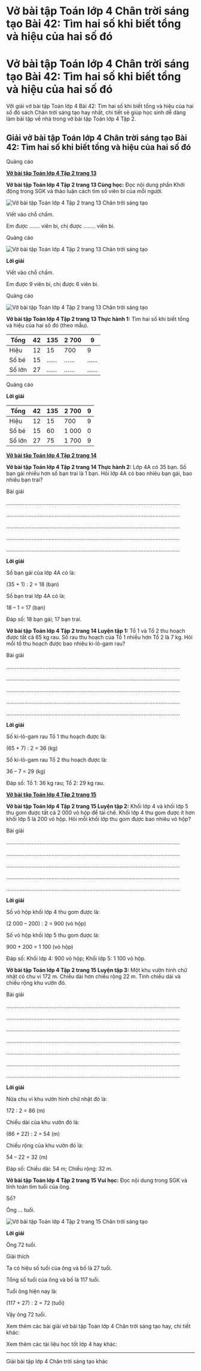 # Vở bài tập Toán lớp 4 Chân trời sáng tạo Bài 42: Tìm hai số khi biết tổng và hiệu của hai số đó

# Vở bài tập Toán lớp 4 Chân trời sáng tạo Bài 42: Tìm hai số khi biết tổng và hiệu của hai số đó

Với giải vở bài tập Toán lớp 4 Bài 42: Tìm hai số khi biết tổng và hiệu của hai số đó sách Chân trời sáng tạo hay nhất, chi tiết sẽ giúp học sinh dễ dàng làm bài tập về nhà trong vở bài tập Toán lớp 4 Tập 2.

## Giải vở bài tập Toán lớp 4 Chân trời sáng tạo Bài 42: Tìm hai số khi biết tổng và hiệu của hai số đó

Quảng cáo

[**Vở bài tập Toán lớp 4 Tập 2 trang 13**](https://vietjack.com/vbt-toan-4-ct/vbt-toan-lop-4-tap-2-trang-13-chan-troi.jsp)

**Vở bài tập Toán lớp 4 Tập 2 trang 13 Cùng học:** Đọc nội dung phần Khởi động trong SGK và thảo luận cách tìm số viên bi của mỗi người.

![Vở bài tập Toán lớp 4 Tập 2 trang 13 Chân trời sáng tạo](https://vietjack.com/vbt-toan-4-ct/images/vbt-toan-lop-4-tap-2-trang-13-chan-troi.PNG)

Viết vào chỗ chấm.

Em được ……. viên bi, chị được …….. viên bi.

Quảng cáo

![Vở bài tập Toán lớp 4 Tập 2 trang 13 Chân trời sáng tạo](https://vietjack.com/vbt-toan-4-ct/images/vbt-toan-lop-4-tap-2-trang-13-chan-troi-1.PNG)

**Lời giải**

Viết vào chỗ chấm.

Em được 9 viên bi, chị được 6 viên bi.

Quảng cáo

![Vở bài tập Toán lớp 4 Tập 2 trang 13 Chân trời sáng tạo](https://vietjack.com/vbt-toan-4-ct/images/vbt-toan-lop-4-tap-2-trang-13-chan-troi-2.PNG)

**Vở bài tập Toán lớp 4 Tập 2 trang 13 Thực hành 1:** Tìm hai số khi biết tổng và hiệu của hai số đó (theo mẫu).

Tổng | 42 | 135 | 2 700 | 9  
---|---|---|---|---  
Hiệu | 12 | 15 | 700 | 9  
Số bé | 15 | …… | …… | ……  
Số lớn | 27 | …… | …… | ……  
  
Quảng cáo

**Lời giải**

Tổng | 42 | 135 | 2 700 | 9  
---|---|---|---|---  
Hiệu | 12 | 15 | 700 | 9  
Số bé | 15 | 60 | 1 000 | 0  
Số lớn | 27 | 75 | 1 700 | 9  
  
[**Vở bài tập Toán lớp 4 Tập 2 trang 14**](https://vietjack.com/vbt-toan-4-ct/vbt-toan-lop-4-tap-2-trang-14-chan-troi.jsp)

**Vở bài tập Toán lớp 4 Tập 2 trang 14 Thực hành 2:** Lớp 4A có 35 bạn. Số bạn gái nhiều hơn số bạn trai là 1 bạn. Hỏi lớp 4A có bao nhiêu bạn gái, bao nhiêu bạn trai?

Bài giải

................................................................................................................... 

................................................................................................................... 

................................................................................................................... 

................................................................................................................... 

................................................................................................................... 

**Lời giải**

Số bạn gái của lớp 4A có là:

(35 + 1) : 2 = 18 (bạn)

Số bạn trai lớp 4A có là:

18 – 1 = 17 (bạn)

Đáp số: 18 bạn gái; 17 bạn trai.

**Vở bài tập Toán lớp 4 Tập 2 trang 14 Luyện tập 1:** Tổ 1 và Tổ 2 thu hoạch được tất cả 65 kg rau. Số rau thu hoạch của Tổ 1 nhiều hơn Tổ 2 là 7 kg. Hỏi mỗi tổ thu hoạch được bao nhiêu ki-lô-gam rau?

Bài giải

................................................................................................................... 

................................................................................................................... 

................................................................................................................... 

................................................................................................................... 

................................................................................................................... 

**Lời giải**

Số ki-lô-gam rau Tổ 1 thu hoạch được là:

(65 + 7) : 2 = 36 (kg)

Số ki-lô-gam rau Tổ 2 thu hoạch được là:

36 – 7 = 29 (kg)

Đáp số: Tổ 1: 36 kg rau; Tổ 2: 29 kg rau.

[**Vở bài tập Toán lớp 4 Tập 2 trang 15**](https://vietjack.com/vbt-toan-4-ct/vbt-toan-lop-4-tap-2-trang-15-chan-troi.jsp)

**Vở bài tập Toán lớp 4 Tập 2 trang 15 Luyện tập 2:** Khối lớp 4 và khối lớp 5 thu gom được tất cả 2 000 vỏ hộp để tái chế. Khối lớp 4 thu gom được ít hơn khối lớp 5 là 200 vỏ hộp. Hỏi mỗi khối lớp thu gom được bao nhiêu vỏ hộp?

Bài giải

................................................................................................................... 

................................................................................................................... 

................................................................................................................... 

................................................................................................................... 

................................................................................................................... 

**Lời giải**

Số vỏ hộp khối lớp 4 thu gom được là:

(2 000 – 200) : 2 = 900 (vỏ hộp)

Số vỏ hộp khối lớp 5 thu gom được là:

900 + 200 = 1 100 (vỏ hộp)

Đáp số: Khối lớp 4: 900 vỏ hộp; Khối lớp 5: 1 100 vỏ hộp.

**Vở bài tập Toán lớp 4 Tập 2 trang 15 Luyện tập 3:** Một khu vườn hình chữ nhật có chu vi 172 m. Chiều dài hơn chiều rộng 22 m. Tính chiều dài và chiều rộng khu vườn đó.

Bài giải

................................................................................................................... 

................................................................................................................... 

................................................................................................................... 

................................................................................................................... 

................................................................................................................... 

................................................................................................................... 

................................................................................................................... 

**Lời giải**

Nửa chu vi khu vườn hình chữ nhật đó là:

172 : 2 = 86 (m)

Chiều dài của khu vườn đó là:

(86 + 22) : 2 = 54 (m)

Chiều rộng của khu vườn đó là:

54 – 22 = 32 (m)

Đáp số: Chiều dài: 54 m; Chiều rộng: 32 m.

**Vở bài tập Toán lớp 4 Tập 2 trang 15 Vui học:** Đọc nội dung trong SGK và tính toán tìm tuổi của ông.

Số?

Ông … tuổi.

![Vở bài tập Toán lớp 4 Tập 2 trang 15 Chân trời sáng tạo](https://vietjack.com/vbt-toan-4-ct/images/vbt-toan-lop-4-tap-2-trang-15-chan-troi.PNG)

**Lời giải**

Ông 72 tuổi.

Giải thích

Ta có hiệu số tuổi của ông và bố là 27 tuổi.

Tổng số tuổi của ông và bố là 117 tuổi.

Tuổi ông hiện nay là: 

(117 + 27) : 2 = 72 (tuổi)

Vậy ông 72 tuổi.

Xem thêm các bài giải vở bài tập Toán lớp 4 Chân trời sáng tạo hay, chi tiết khác:

Xem thêm các tài liệu học tốt lớp 4 hay khác:

* * *

Giải bài tập lớp 4 Chân trời sáng tạo khác
